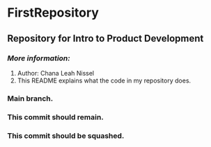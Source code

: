 # FirstRepository
## Repository for Intro to Product Development

### ***More information:***
1. Author: Chana Leah Nissel
2. This README explains what the code in my repository does.

### Main branch.
### This commit should remain.
### This commit should be squashed.
